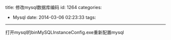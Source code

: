 title: 修改mysql数据库编码
id: 1264
categories:
  - Mysql
date: 2014-03-06 02:23:33
tags:
---

打开mysql的binMySQLInstanceConfig.exe重新配置mysql
